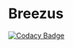 # Breezus

[![Codacy Badge](https://api.codacy.com/project/badge/Grade/ce37890366674dc29b5632d5b893a8cb)](https://app.codacy.com/manual/PvtTyphoon/Breezus?utm_source=github.com&utm_medium=referral&utm_content=PvtTyphoon/Breezus&utm_campaign=Badge_Grade_Settings)